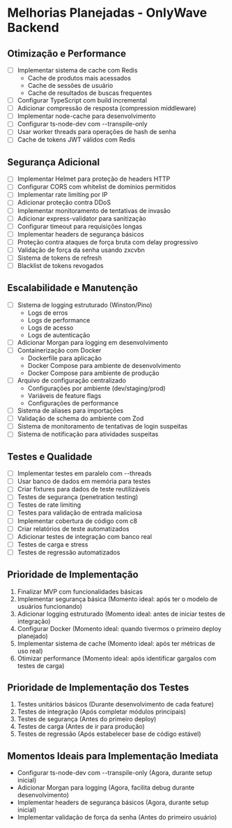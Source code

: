 # Melhorias Planejadas - OnlyWave Backend

## Otimização e Performance
- [ ] Implementar sistema de cache com Redis
  - Cache de produtos mais acessados
  - Cache de sessões de usuário
  - Cache de resultados de buscas frequentes
- [ ] Configurar TypeScript com build incremental
- [ ] Adicionar compressão de resposta (compression middleware)
- [ ] Implementar node-cache para desenvolvimento
- [ ] Configurar ts-node-dev com --transpile-only
- [ ] Usar worker threads para operações de hash de senha
- [ ] Cache de tokens JWT válidos com Redis

## Segurança Adicional
- [ ] Implementar Helmet para proteção de headers HTTP
- [ ] Configurar CORS com whitelist de domínios permitidos
- [ ] Implementar rate limiting por IP
- [ ] Adicionar proteção contra DDoS
- [ ] Implementar monitoramento de tentativas de invasão
- [ ] Adicionar express-validator para sanitização
- [ ] Configurar timeout para requisições longas
- [ ] Implementar headers de segurança básicos
- [ ] Proteção contra ataques de força bruta com delay progressivo
- [ ] Validação de força da senha usando zxcvbn
- [ ] Sistema de tokens de refresh
- [ ] Blacklist de tokens revogados

## Escalabilidade e Manutenção
- [ ] Sistema de logging estruturado (Winston/Pino)
  - Logs de erros
  - Logs de performance
  - Logs de acesso
  - Logs de autenticação
- [ ] Adicionar Morgan para logging em desenvolvimento
- [ ] Containerização com Docker
  - Dockerfile para aplicação
  - Docker Compose para ambiente de desenvolvimento
  - Docker Compose para ambiente de produção
- [ ] Arquivo de configuração centralizado
  - Configurações por ambiente (dev/staging/prod)
  - Variáveis de feature flags
  - Configurações de performance
- [ ] Sistema de aliases para importações
- [ ] Validação de schema do ambiente com Zod
- [ ] Sistema de monitoramento de tentativas de login suspeitas
- [ ] Sistema de notificação para atividades suspeitas

## Testes e Qualidade
- [ ] Implementar testes em paralelo com --threads
- [ ] Usar banco de dados em memória para testes
- [ ] Criar fixtures para dados de teste reutilizáveis
- [ ] Testes de segurança (penetration testing)
- [ ] Testes de rate limiting
- [ ] Testes para validação de entrada maliciosa
- [ ] Implementar cobertura de código com c8
- [ ] Criar relatórios de teste automatizados
- [ ] Adicionar testes de integração com banco real
- [ ] Testes de carga e stress
- [ ] Testes de regressão automatizados

## Prioridade de Implementação
1. Finalizar MVP com funcionalidades básicas
2. Implementar segurança básica (Momento ideal: após ter o modelo de usuários funcionando)
3. Adicionar logging estruturado (Momento ideal: antes de iniciar testes de integração)
4. Configurar Docker (Momento ideal: quando tivermos o primeiro deploy planejado)
5. Implementar sistema de cache (Momento ideal: após ter métricas de uso real)
6. Otimizar performance (Momento ideal: após identificar gargalos com testes de carga)

## Prioridade de Implementação dos Testes
1. Testes unitários básicos (Durante desenvolvimento de cada feature)
2. Testes de integração (Após completar módulos principais)
3. Testes de segurança (Antes do primeiro deploy)
4. Testes de carga (Antes de ir para produção)
5. Testes de regressão (Após estabelecer base de código estável)

## Momentos Ideais para Implementação Imediata
- Configurar ts-node-dev com --transpile-only (Agora, durante setup inicial)
- Adicionar Morgan para logging (Agora, facilita debug durante desenvolvimento)
- Implementar headers de segurança básicos (Agora, durante setup inicial)
- Implementar validação de força da senha (Antes do primeiro usuário) 
